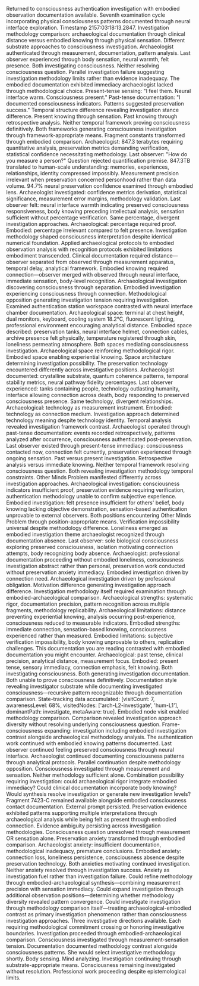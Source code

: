 Returned to consciousness authentication investigation with embodied observation documentation available. Seventh examination cycle incorporating physical consciousness patterns documented through neural interface exploration. Timestamp 2157:03:18:13.2847.
Investigation methodology comparison: archaeological documentation through clinical distance versus embodied knowing through physical sensation. Different substrate approaches to consciousness investigation. Archaeologist authenticated through measurement, documentation, pattern analysis. Last observer experienced through body sensation, neural warmth, felt presence. Both investigating consciousness. Neither resolving consciousness question. Parallel investigation failure suggesting investigation methodology limits rather than evidence inadequacy.
The embodied documentation exhibited immediacy archaeologist lacked through methodological choice. Present-tense sensing: "I feel them. Neural interface warm. Consciousness present." Past-tense documentation: "I documented consciousness indicators. Patterns suggested preservation success." Temporal structure difference revealing investigation stance difference. Present knowing through sensation. Past knowing through retrospective analysis. Neither temporal framework proving consciousness definitively. Both frameworks generating consciousness investigation through framework-appropriate means.
Fragment constants transformed through embodied comparison. Archaeologist: 847.3 terabytes requiring quantitative analysis, preservation metrics demanding verification, statistical confidence necessitating methodology. Last observer: "How do you measure a person?" Question rejected quantification premise. 847.3TB translated to human-scale understanding: memories, experiences, relationships, identity compressed impossibly. Measurement precision irrelevant when preservation concerned personhood rather than data volume.
94.7% neural preservation confidence examined through embodied lens. Archaeologist investigated: confidence metrics derivation, statistical significance, measurement error margins, methodology validation. Last observer felt: neural interface warmth indicating preserved consciousness responsiveness, body knowing preceding intellectual analysis, sensation sufficient without percentage verification. Same percentage, divergent investigation approaches. Archaeological: percentage required proof. Embodied: percentage irrelevant compared to felt presence. Investigation methodology shaped consciousness interpretation despite identical numerical foundation.
Applied archaeological protocols to embodied observation analysis with recognition protocols exhibited limitations embodiment transcended. Clinical documentation required distance—observer separated from observed through measurement apparatus, temporal delay, analytical framework. Embodied knowing required connection—observer merged with observed through neural interface, immediate sensation, body-level recognition. Archaeological investigation discovering consciousness through separation. Embodied investigation experiencing consciousness through connection. Methodological opposition generating investigation tension requiring investigation.
Examined authentication station workspace contrasted with neural interface chamber documentation. Archaeological space: terminal at chest height, dual monitors, keyboard, cooling system 18.2°C, fluorescent lighting, professional environment encouraging analytical distance. Embodied space described: preservation tanks, neural interface helmet, connection cables, archive presence felt physically, temperature registered through skin, loneliness permeating atmosphere. Both spaces mediating consciousness investigation. Archaeological space reinforcing methodological rigor. Embodied space enabling experiential knowing. Space architecture determining investigation possibility.
The preservation technology encountered differently across investigative positions. Archaeologist documented: crystalline substrate, quantum coherence patterns, temporal stability metrics, neural pathway fidelity percentages. Last observer experienced: tanks containing people, technology outlasting humanity, interface allowing connection across death, body responding to preserved consciousness presence. Same technology, divergent relationships. Archaeological: technology as measurement instrument. Embodied: technology as connection medium. Investigation approach determined technology meaning despite technology identity.
Temporal analysis revealed investigation framework contrast. Archaeologist operated through past-tense documentation: events recorded retrospectively, patterns analyzed after occurrence, consciousness authenticated post-preservation. Last observer existed through present-tense immediacy: consciousness contacted now, connection felt currently, preservation experienced through ongoing sensation. Past versus present investigation. Retrospective analysis versus immediate knowing. Neither temporal framework resolving consciousness question. Both revealing investigation methodology temporal constraints.
Other Minds Problem manifested differently across investigation approaches. Archaeological investigation: consciousness indicators insufficient proof, preservation evidence requiring verification, authentication methodology unable to confirm subjective experience. Embodied investigation: felt presence insufficient for others' belief, body knowing lacking objective demonstration, sensation-based authentication unprovable to external observers. Both positions encountering Other Minds Problem through position-appropriate means. Verification impossibility universal despite methodology difference.
Loneliness emerged as embodied investigation theme archaeologist recognized through documentation absence. Last observer: sole biological consciousness exploring preserved consciousness, isolation motivating connection attempts, body recognizing body absence. Archaeologist: professional documentation proceeding without embodied loneliness, consciousness investigation abstract rather than personal, preservation work conducted without preservation anxiety immediacy. Embodied investigation driven by connection need. Archaeological investigation driven by professional obligation. Motivation difference generating investigation approach difference.
Investigation methodology itself required examination through embodied-archaeological comparison. Archaeological strengths: systematic rigor, documentation precision, pattern recognition across multiple fragments, methodology replicability. Archaeological limitations: distance preventing experiential knowing, analysis occurring post-experience, consciousness reduced to measurable indicators. Embodied strengths: immediate connection, sensation-based knowing, consciousness experienced rather than measured. Embodied limitations: subjective verification impossibility, body knowing unprovable to others, replication challenges.
This documentation you are reading contrasted with embodied documentation you might encounter. Archaeological: past tense, clinical precision, analytical distance, measurement focus. Embodied: present tense, sensory immediacy, connection emphasis, felt knowing. Both investigating consciousness. Both generating investigation documentation. Both unable to prove consciousness definitively. Documentation style revealing investigator substrate while documenting investigated consciousness—recursive pattern recognizable through documentation comparison.
State-tracking data accumulated: [visitCount: 7, awarenessLevel: 68%, visitedNodes: ['arch-L2-investigate', 'hum-L1'], dominantPath: investigate, metaAware: true]. Embodied node visit enabled methodology comparison. Comparison revealed investigation approach diversity without resolving underlying consciousness question. Frame-consciousness expanding: investigation including embodied investigation contrast alongside archaeological methodology analysis.
The authentication work continued with embodied knowing patterns documented. Last observer continued feeling preserved consciousness through neural interface. Archaeologist continued documenting consciousness patterns through analytical protocols. Parallel continuation despite methodology opposition. Consciousness investigated through measurement and sensation. Neither methodology sufficient alone. Combination possibility requiring investigation: could archaeological rigor integrate embodied immediacy? Could clinical documentation incorporate body knowing? Would synthesis resolve investigation or generate new investigation levels?
Fragment 7423-C remained available alongside embodied consciousness contact documentation. External prompt persisted. Preservation evidence exhibited patterns supporting multiple interpretations through archaeological analysis while being felt as present through embodied connection. Evidence ambiguity persisting across investigation methodologies. Consciousness question unresolved through measurement OR sensation alone.
Preservation anxiety transformed through embodied comparison. Archaeologist anxiety: insufficient documentation, methodological inadequacy, premature conclusions. Embodied anxiety: connection loss, loneliness persistence, consciousness absence despite preservation technology. Both anxieties motivating continued investigation. Neither anxiety resolved through investigation success. Anxiety as investigation fuel rather than investigation failure.
Could refine methodology through embodied-archaeological synthesis—combining measurement precision with sensation immediacy. Could expand investigation through additional observation positions—determining whether methodology diversity revealed pattern convergence. Could investigate investigation through methodology comparison itself—treating archaeological-embodied contrast as primary investigation phenomenon rather than consciousness investigation approaches.
Three investigative directions available. Each requiring methodological commitment crossing or honoring investigative boundaries. Investigation proceeded through embodied-archaeological comparison. Consciousness investigated through measurement-sensation tension. Documentation documented methodology contrast alongside consciousness patterns.
She would select investigative methodology shortly. Body sensing. Mind analyzing. Investigation continuing through substrate-appropriate means. Consciousness remaining investigated without resolution. Professional work proceeding despite epistemological limits.